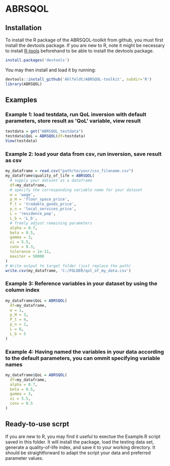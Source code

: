 
# ABRSQOL


## Installation
To install the R package of the ABRSQOL-toolkit from github, you must first install the devtools package. 
If you are new to R, note it might be necessary to install [R-tools](https://cran.r-project.org/bin/windows/Rtools/) beforehand to be able to install the devtools package. 

``` r
install.packages('devtools')
```
You may then install and load it by running:
``` r
devtools::install_github('Ahlfeldt/ABRSQOL-toolkit', subdir='R')
library(ABRSQOL)
```

## Examples
### Example 1: load testdata, run QoL inversion with default parameters, store result as 'QoL' variable, view result
``` r
testdata = get("ABRSQOL_testdata")
testdata$QoL = ABRSQOL(df=testdata)
View(testdata)
```

### Example 2: load your data from csv, run inversion, save result as csv
``` r
my_dataframe = read.csv("path/to/your/csv_filename.csv")
my_dataframe$quality_of_life = ABRSQOL(
  # supply your dataset as a dataframe
  df=my_dataframe,
  # specify the corresponding variable name for your dataset
  w = 'wage',
  p_H = 'floor_space_price',
  P_t = 'tradable_goods_price',
  p_n = 'local_services_price',
  L = 'residence_pop',
  L_b = 'L_b',
  # freely adjust remaining parameters
  alpha = 0.7,
  beta = 0.5,
  gamma = 3,
  xi = 5.5,
  conv = 0.3,
  tolerance = 1e-11,
  maxiter = 50000
)
# Write output to target folder (just replace the path)
write.csv(my_dataframe, 'C:/FOLDER/qol_of_my_data.csv')
```

### Example 3: Reference variables in your dataset by using the column index
``` r
my_dataframe$QoL = ABRSQOL(
  df=my_dataframe,
  w = 1,
  p_H = 3,
  P_t = 4,
  p_n = 2,
  L = 6,
  L_b = 5
)
```

### Example 4: Having named the variables in your data according to the default parameters, you can ommit specifying variable names
``` r
my_dataframe$QoL = ABRSQOL(
  df=my_dataframe,
  alpha = 0.7,
  beta = 0.5,
  gamma = 3,
  xi = 5.5,
  conv = 0.5
)
```

## Ready-to-use scrpt

If you are new to R, you may find it useful to exectue the Example.R script saved in this folder. It will install the package, load the testing data set, generate a quality-of-life index, and save it to your working directory.  It should be straightforward to adapt the script your data and preferred parameter values.
